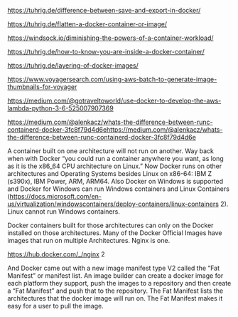 

https://tuhrig.de/difference-between-save-and-export-in-docker/

https://tuhrig.de/flatten-a-docker-container-or-image/

https://windsock.io/diminishing-the-powers-of-a-container-workload/

https://tuhrig.de/how-to-know-you-are-inside-a-docker-container/


https://tuhrig.de/layering-of-docker-images/

https://www.voyagersearch.com/using-aws-batch-to-generate-image-thumbnails-for-voyager

https://medium.com/@gotraveltoworld/use-docker-to-develop-the-aws-lambda-python-3-6-525007907369

https://medium.com/@alenkacz/whats-the-difference-between-runc-containerd-docker-3fc8f79d4d6ehttps://medium.com/@alenkacz/whats-the-difference-between-runc-containerd-docker-3fc8f79d4d6e

A container built on one architecture will not run on another.
Way back when with Docker “you could run a container anywhere you want, as long as it is the x86_64 CPU architecture on Linux.” Now Docker runs on other architectures and Operating Systems besides Linux on x86-64: IBM Z (s390x), IBM Power, ARM, ARM64. Also Docker on Windows is supported and Docker for Windows can run Windows containers and Linux Containers (https://docs.microsoft.com/en-us/virtualization/windowscontainers/deploy-containers/linux-containers 2). Linux cannot run Windows containers.

Docker containers built for those architectures can only on the Docker installed on those architectures.
Many of the Docker Official Images have images that run on multiple Architectures.
Nginx is one.

https://hub.docker.com/_/nginx 2

And Docker came out with a new image manifest type V2 called the “Fat Manifest” or manifest list.
An image builder can create a docker image for each platform they support, push the images to a repository and then create a “Fat Manifest” and push that to the repository. The Fat Manifest lists the architectures that the docker image will run on. The Fat Manifest makes it easy for a user to pull the image.
